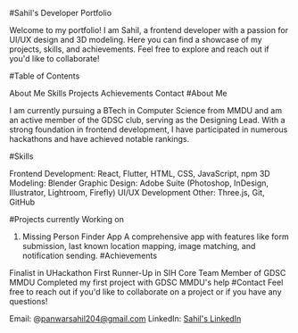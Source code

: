 #Sahil's Developer Portfolio

Welcome to my portfolio! I am Sahil, a frontend developer with a passion for UI/UX design and 3D modeling. Here you can find a showcase of my projects, skills, and achievements. Feel free to explore and reach out if you'd like to collaborate!

#Table of Contents

About Me
Skills
Projects
Achievements
Contact
#About Me

I am currently pursuing a BTech in Computer Science from MMDU and am an active member of the GDSC club, serving as the Designing Lead. With a strong foundation in frontend development, I have participated in numerous hackathons and have achieved notable rankings.

#Skills

Frontend Development: React, Flutter, HTML, CSS, JavaScript, npm
3D Modeling: Blender
Graphic Design: Adobe Suite (Photoshop, InDesign, Illustrator, Lightroom, Firefly)
UI/UX Development
Other: Three.js, Git, GitHub

#Projects currently Working on 

1. Missing Person Finder App
A comprehensive app with features like form submission, last known location mapping, image matching, and notification sending.
#Achievements

Finalist in UHackathon
First Runner-Up in SIH
Core Team Member of GDSC MMDU
Completed my first project with GDSC MMDU's help
#Contact
Feel free to reach out if you'd like to collaborate on a project or if you have any questions!

Email: @panwarsahil204@gmail.com
LinkedIn: [Sahil's LinkedIn](https://www.linkedin.com/in/sahil-panwar-715b27250/)
